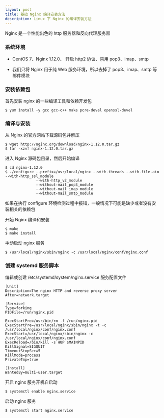 ```yaml
---
layout: post
title: 基础 Nginx 编译安装方法
description: Linux 下 Nginx 的编译安装方法
---
```


Nginx 是一个性能出色的 http 服务器和反向代理服务器

### 系统环境

- CentOS 7、Nginx 1.12.0、 开启 http2 协议、禁用 pop3、imap、smtp

- 我们只将 Nginx 用于纯 Web 服务环境，所以去掉了 pop3、imap、smtp 等邮件模块

### 安装依赖包

首先安装 nginx 的一些编译工具和依赖开发包

    $ yum install -y gcc gcc-c++ make pcre-devel openssl-devel

### 编译与安装

从 Nginx 的官方网站下载源码包并解压

    $ wget http://nginx.org/download/nginx-1.12.0.tar.gz
    $ tar -xzvf nginx-1.12.0.tar.gz

进入 Nginx 源码包目录，然后开始编译

    $ cd nginx-1.12.0
    $ ./configure --prefix=/usr/local/nginx --with-threads --with-file-aio --with-http_ssl_module
                  --with-http_v2_module
                  --without-mail_pop3_module
                  --without-mail_imap_module
                  --without-mail_smtp_module

如果在执行 configure 环境检测过程中报错，一般情况下可能是缺少或者没有安装相关的依赖包

开始 Nginx 编译和安装

    $ make
    $ make install

手动启动 nginx 服务

    $ /usr/local/nginx/sbin/nginx -c /usr/local/nginx/conf/nginx.conf

### 创建 systemd 服务脚本

编辑或创建 /etc/systemd/system/nginx.service 服务配置文件

    [Unit]
    Description=The nginx HTTP and reverse proxy server
    After=network.target

    [Service]
    Type=forking
    PIDFile=/run/nginx.pid

    ExecStartPre=/usr/bin/rm -f /run/nginx.pid
    ExecStartPre=/usr/local/nginx/sbin/nginx -t -c /usr/local/nginx/conf/nginx.conf
    ExecStart=/usr/local/nginx/sbin/nginx -c /usr/local/nginx/conf/nginx.conf
    ExecReload=/bin/kill -s HUP $MAINPID
    KillSignal=SIGQUIT
    TimeoutStopSec=5
    KillMode=process
    PrivateTmp=true

    [Install]
    WantedBy=multi-user.target

开启 nginx 服务开机自启动

    $ systemctl enable nginx.service

启动 nginx 服务

    $ systemctl start nginx.service

